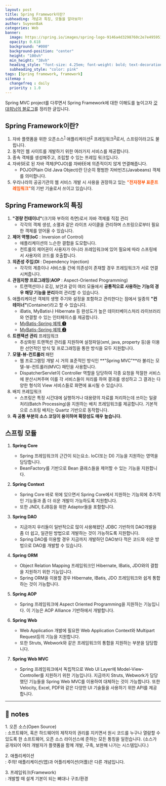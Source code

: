 ```yaml
---
layout: post
title: Spring Framework이란?
subheading: 개념과 특징, 모듈을 알아보자!
author: SuyeonBak
categories: Web
banner:
  image: https://spring.io/images/spring-logo-9146a4d3298760c2e7e49595184e1975.svg
  opacity: 0.618
  background: "#000"
  background-position: "center"
  height: "100vh"
  min_height: "38vh"
  heading_style: "font-size: 4.25em; font-weight: bold; text-decoration: none"
  subheading_style: "color: pink"
tags: [Spring framework, framework]
sitemap :
  changefreq : daily
  priority : 1.0
---
```


Spring MVC project를 다루면서 Spring Framework에 대한 이해도를 높이고자 [갓대희님의 블로그](https://goddaehee.tistory.com/156)를 정리한 글입니다.







## Spring Framework이란?

1. 자바 플랫폼을 위한 오픈소스<sup>[1](#footnote_1)</sup> 애플리케이션<sup>[2](#footnote_2)</sup> 프레임워크<sup>[3](#footnote_3)</sup>로서, 스프링이라고도 불립니다. 
2. 동적인 웹 사이트를 개발하기 위한 여러가지 서비스를 제공합니다.
3. 종속 객체를 생성해주고,  조립할 수 있는 프레임 워크입니다.
4. 자바SE로 된 자바 객체(POJO)를 자바EE에 의존적이지 않게 연결해줍니다.
   - POJO(Plain Old Java Object)란 단순히 평범한 자바빈즈(Javabeans) 객체를 의미합니다.
5. 우리나라의 공공기관의 웹 서비스 개발 시 사용을 권장하고 있는 <span style="color:#ff5100">**"전자정부 표준프레임워크"**</span>의 기반 기술로서 쓰이고 있습니다.







## Spring Framework의 특징

1. **"경량 컨테이너"**(크기와 부하의 측면)로서 자바 객체를 직접 관리
   - 각각의 객체 생성, 소멸과 같은 라이프 사이클을 관리하며 스프링으로부터 필요한 객체를 얻어올 수 있습니다.
2. **제어 역행**(**IoC** : Inversion of Control)
   - 애플리케이션의 느슨한 결합을 도모합니다.
   - 컨트롤의 제어권이 사용자가 아니라 프레임워크에 있어 필요에 따라 스프링에서 사용자의 코드를 호출합니다.
3. **의존성 주입**(**DI** : Dependency Injection)
   - 각각의 계층이나 서비스들 간에 의존성이 존재할 경우 프레임워크가 서로 연결시켜줍니다.
4. **관점지향 프로그래밍**(**AOP** : Aspect-Oriented Programming)
   - 트랜잭션이나 로깅, 보안과 같이 여러 모듈에서 **공통적으로 사용하는 기능의 경우 해당 기능을 분리**하여 관리할 수 있습니다.
5. 애플리케이션 객체의 생명 주기와 설정을 포함하고 관리한다는 점에서 일종의 **"컨테이너"**(Container)라고 할 수 있습니다.
   - iBatis, MyBatis나 Hibernate 등 완성도가 높은 데이터베이스처리 라이브러리와 연결할 수 있는 인터페이스를 제공합니다.
   - [MyBatis-Spring 예제 ➊](https://suyeon-b.github.io/db/2021/08/23/Spring-Mybatis-%EC%97%B0%EB%8F%99-%EC%98%88%EC%A0%9C.html)
   - [MyBatis-Spring 예제 ➋](https://suyeon-b.github.io/db/2021/08/23/Spring-Mybatis-%EC%97%B0%EB%8F%99-%EC%98%88%EC%A0%9C-2.html)
6. **트랜잭션 관리** 프레임워크
   - 추상화된 트랜잭션 관리를 지원하며 설정파일(xml, java, property 등)을 이용한 선언적인 방식 및 프로그래밍을 통한 방식을 모두 지원합니다.
7. **모델-뷰-컨트롤러** 패턴
   - 웹 프로그램밍 개발 시 거의 표준적인 방식인 **"Spring MVC"**라 불리는 모델-뷰-컨트롤러(MVC) 패턴을 사용합니다. 
   - DispatcherServlet이 Controller 역할을 담당하여 각종 요청을 적절한 서비스에 분산시켜주며 이를 각 서비스들이 처리를 하여 결과를 생성하고 그 결과는 다양한 형식의 View 서비스들로 화면에 표시될 수 있습니다.
8. 배치 프레임워크
   - 스프링은 특정 시간대에 실행하거나 대용량의 자료를 처리하는데 쓰이는 일괄 처리(Batch Processing)을 지원하는 배치 프레임워크를 제공합니다. 기본적으로 스프링 배치는 Quartz 기반으로 동작합니다.
9. **즉 공통 부분의 소스 코딩이 용이하며 확장성도 매우 높습니다.**







## 스프링 모듈

1. **Spring Core**

   - Spring 프레임워크의 근간이 되는요소. IoC(또는 DI) 기능을 지원하는 영역을 담당합니다.
   - BeanFactory를 기반으로 Bean 클래스들을 제어할 수 있는 기능을 지원합니다.

2. **Spring Context**

   - Spring Core 바로 위에 있으면서 Spring Core에서 지원하는 기능외에 추가적인 기능들과 좀 더 쉬운 개발이 가능하도록 지원합니다.
   - 또한 JNDI, EJB등을 위한 Adaptor들을 포함합니다.

3. **Spring DAO**

   - 지금까지 우리들이 일반적으로 많이 사용해왔던 JDBC 기반하의 DAO개발을 좀 더 쉽고, 일관된 방법으로 개발하는 것이 가능하도록 지원합니다.
   - Spring DAO를 이용할 경우 지금까지 개발하던 DAO보다 적은 코드와 쉬운 방법으로 DAO를 개발할 수 있습니다.

4. **Spring ORM**

   - Object Relation Mapping 프레임워크인 Hibernate, IBatis, JDO와의 결합을 지원하기 위한 기능입니다.
   - Spring ORM을 이용할 경우 Hibernate, IBatis, JDO 프레임워크와 쉽게 통합하는 것이 가능합니다.

5. **Spring AOP**

   - Spring 프레임워크에 Aspect Oriented Programming을 지원하는 기능입니다. 이 기능은 AOP Alliance 기반하에서 개발합니다.

6. **Spring Web**

   - Web Application 개발에 필요한 Web Application Context와 Multipart Request등의 기능을 지원합니다.
   - 또한 Struts, Webwork와 같은 프레임워크의 통합을 지원하는 부분을 담당합니다.

7. **Spring Web MVC**

   - Spring 프레임워크에서 독립적으로 Web UI Layer에 Model-View-Controller를 지원하기 위한 기능입니다. 지금까지 Struts, Webwork가 담당했던 기능들을 Spring Web MVC를 이용하여 대체하는 것이 가능합니다. 또한 Velocity, Excel, PDF와 같은 다양한 UI 기술들을 사용하기 위한 API를 제공합니다.

     

   

---

## 📍 notes

<a name="footnote_1">1.</a> 오픈 소스(Open Source)<br>: 소프트웨어, 혹은 하드웨어의 제작자의 권리를 지키면서 원시 코드를 누구나 열람할 수 있도록 한 소프트웨어, 오픈 소스 라이선스에 준하는 모든 통칭을 일컫습니다. (소스가 공개되어 여러 개발자가 플랫폼을 함께 개발, 구축, 보완해 나가는 시스템입니다.)

<a name="footnote_2">2.</a> 애플리케이션<br>: 주의! 애플리케이션(앱)과 어플리케이션(어플)은 다른 개념입니다.

<a name="footnote_3">3.</a> 프레임워크(Framework)<br>: 개발할 때 설계 기본이 되는 뼈대나 구조/환경

